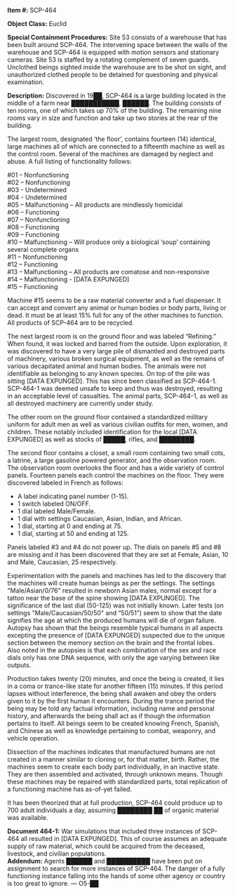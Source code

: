 **Item #:** SCP-464

**Object Class:** Euclid

**Special Containment Procedures:** Site 53 consists of a warehouse that has been built around SCP-464. The intervening space between the walls of the warehouse and SCP-464 is equipped with motion sensors and stationary cameras. Site 53 is staffed by a rotating complement of seven guards. Unclothed beings sighted inside the warehouse are to be shot on sight, and unauthorized clothed people to be detained for questioning and physical examination.

**Description:** Discovered in 19██, SCP-464 is a large building located in the middle of a farm near ███████████, ██████. The building consists of ten rooms, one of which takes up 70% of the building. The remaining nine rooms vary in size and function and take up two stories at the rear of the building.

The largest room, designated ‘the floor’, contains fourteen (14) identical, large machines all of which are connected to a fifteenth machine as well as the control room. Several of the machines are damaged by neglect and abuse. A full listing of functionality follows:

#01 – Nonfunctioning  
#02 – Nonfunctioning  
#03 - Undetermined  
#04 - Undetermined  
#05 – Malfunctioning – All products are mindlessly homicidal  
#06 – Functioning  
#07 – Nonfunctioning  
#08 – Functioning  
#09 – Functioning  
#10 – Malfunctioning – Will produce only a biological ‘soup’ containing several complete organs  
#11 – Nonfunctioning  
#12 – Functioning  
#13 – Malfunctioning – All products are comatose and non-responsive  
#14 – Malfunctioning - \[DATA EXPUNGED\]  
#15 – Functioning

Machine #15 seems to be a raw material converter and a fuel dispenser. It can accept and convert any animal or human bodies or body parts, living or dead. It must be at least 15% full for any of the other machines to function. All products of SCP-464 are to be recycled.

The next largest room is on the ground floor and was labeled “Refining.” When found, it was locked and barred from the outside. Upon exploration, it was discovered to have a very large pile of dismantled and destroyed parts of machinery, various broken surgical equipment, as well as the remains of various decapitated animal and human bodies. The animals were not identifiable as belonging to any known species. On top of the pile was sitting \[DATA EXPUNGED\]. This has since been classified as SCP-464-1. SCP-464-1 was deemed unsafe to keep and thus was destroyed, resulting in an acceptable level of casualties. The animal parts, SCP-464-1, as well as all destroyed machinery are currently under study.

The other room on the ground floor contained a standardized military uniform for adult men as well as various civilian outfits for men, women, and children. These notably included identification for the local \[DATA EXPUNGED\] as well as stocks of █████, rifles, and ████████.

The second floor contains a closet, a small room containing two small cots, a latrine, a large gasoline powered generator, and the observation room. The observation room overlooks the floor and has a wide variety of control panels. Fourteen panels each control the machines on the floor. They were discovered labeled in French as follows:

*   A label indicating panel number (1-15).
*   1 switch labeled ON/OFF.
*   1 dial labeled Male/Female.
*   1 dial with settings Caucasian, Asian, Indian, and African.
*   1 dial, starting at 0 and ending at 75.
*   1 dial, starting at 50 and ending at 125.

Panels labeled #3 and #4 do not power up. The dials on panels #5 and #8 are missing and it has been discovered that they are set at Female, Asian, 10 and Male, Caucasian, 25 respectively.

Experimentation with the panels and machines has led to the discovery that the machines will create human beings as per the settings. The settings "Male/Asian/0/76" resulted in newborn Asian males, normal except for a tattoo near the base of the spine showing \[DATA EXPUNGED\]. The significance of the last dial (50-125) was not initially known. Later tests (on settings "Male/Caucasian/50/50" and “50/51”) seem to show that the date signifies the age at which the produced humans will die of organ failure. Autopsy has shown that the beings resemble typical humans in all aspects excepting the presence of \[DATA EXPUNGED\] suspected due to the unique section between the memory section on the brain and the frontal lobes. Also noted in the autopsies is that each combination of the sex and race dials only has one DNA sequence, with only the age varying between like outputs.

Production takes twenty (20) minutes, and once the being is created, it lies in a coma or trance-like state for another fifteen (15) minutes. If this period lapses without interference, the being shall awaken and obey the orders given to it by the first human it encounters. During the trance period the being may be told any factual information, including name and personal history, and afterwards the being shall act as if though the information pertains to itself. All beings seem to be created knowing French, Spanish, and Chinese as well as knowledge pertaining to combat, weaponry, and vehicle operation.

Dissection of the machines indicates that manufactured humans are not created in a manner similar to cloning or, for that matter, birth. Rather, the machines seem to create each body part individually, in an inactive state. They are then assembled and activated, through unknown means. Though these machines may be repaired with standardized parts, total replication of a functioning machine has as-of-yet failed.

It has been theorized that at full production, SCP-464 could produce up to 700 adult individuals a day, assuming ████████ ██ of organic material was available.

**Document 464-1:** War simulations that included three instances of SCP-464 all resulted in \[DATA EXPUNGED\]. This of course assumes an adequate supply of raw material, which could be acquired from the deceased, livestock, and civilian populations.  
**Addendum:** Agents ██████ and ██████████ have been put on assignment to search for more instances of SCP-464. The danger of a fully functioning instance falling into the hands of some other agency or country is too great to ignore. — O5-██